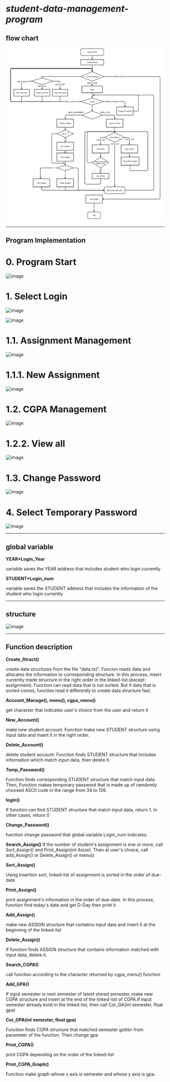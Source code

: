 # **_student-data-management-program_**

## flow chart 

![flow chart](https://github.com/young917/student-data-management-program/blob/master/%EC%88%9C%EC%84%9C%EB%8F%84.png?raw=true)

---

## Program Implementation

# 0. Program Start

![image](https://user-images.githubusercontent.com/30820487/50948686-b39daf00-14e6-11e9-877a-c521ad52508c.png)

# 1. Select Login

![image](https://user-images.githubusercontent.com/30820487/50948723-dcbe3f80-14e6-11e9-9a70-efa2f364ca3a.png)

![image](https://user-images.githubusercontent.com/30820487/50948754-f9f30e00-14e6-11e9-84ac-19f16f0414df.png)

# 1.1. Assignment Management

![image](https://user-images.githubusercontent.com/30820487/50948877-800f5480-14e7-11e9-8594-ec97b6056638.png)

# 1.1.1. New Assignment

![image](https://user-images.githubusercontent.com/30820487/50948928-ae8d2f80-14e7-11e9-972d-84ed8ec190ee.png)

# 1.2. CGPA Management

![image](https://user-images.githubusercontent.com/30820487/50948982-de3c3780-14e7-11e9-84e4-2e5b674b444e.png)

# 1.2.2. View all

![image](https://user-images.githubusercontent.com/30820487/50949053-0deb3f80-14e8-11e9-875a-1836d262fe7d.png)

# 1.3. Change Password

![image](https://user-images.githubusercontent.com/30820487/50948852-62da8600-14e7-11e9-8990-a649abaa3dcf.png)

# 4. Select Temporary Password

![image](https://user-images.githubusercontent.com/30820487/50948798-358dd800-14e7-11e9-9502-079449ac4030.png)


---

## global variable 

**YEAR*Login_Year**

variable saves the YEAR address that includes student who login currently 

**STUDENT*Login_num** 

variable saves the STUDENT address that includes the information of the student who login currently 


---

## structure

![image](https://user-images.githubusercontent.com/30820487/50948465-ea26fa00-14e5-11e9-8d8d-4b5022ef485b.png)

---

## Function description


**Create_Struct()**

create data structures from the file "data.txt". Funcion reads data and allocates the information to corresponding structure. In this process, insert currently made structure in the right order in the linked-list.(except: assignment). Function can read data that is not sorted. But if data that is sorted comes, function read it differently to create data structure fast.

**Account_Manage(), menu(), cgpa_menu()**

get character that indicates user's choice from the user and return it

**New_Account()**

make new student account. Function make new STUDENT structure using input data and insert it in the right order.

**Delete_Account()**

delete student account. Function finds STUDENT structure that includes information which match input data, then delete it.

**Temp_Password()**

Function finds corresponding STUDENT structure that match input data. Then, Function makes temporary password that is made up of ramdomly choosed ASCII code in the range from 34 to 126.

**login()**

If function can find STUDENT structure that match input data, return 1. In other cases, return 0

**Change_Password()** 

function change password that global variable Login_num indicates.

**Search_Assign()** 
If the number of student's assignment is one or more, call Sort_Assign() and Print_Assign(int Asize). Then at user's choice, call add_Assign() or Delete_Assign() or menu()

**Sort_Assign()**

Using insertion sort, linked-list of assignment is sorted in the order of due-date

**Print_Assign()**

print assignment's information in the order of due-date. In this process, function find today's date and get D-Day then print it

**Add_Assign()** 

make new ASSIGN structure that contatins input data and insert it at the beginning of the linked-list

**Delete_Assign()** 

If function finds ASSIGN structure that contains information matched with input data, delete it.

**Search_CGPA()** 

call function according to the character returned by cgpa_menu() function

**Add_GPA()** 

If input semester is next semester of latest stored semester, make new CGPA structure and insert at the end of the linked-list of CGPA.If input semester already exist in the linked-list, then call Cor_GA(int semester, float gpa)

**Cor_GPA(int semester, float gpa)**

Function finds CGPA structure that matched semester gotten from parameter of the function. Then change gpa

**Print_CGPA()** 

print CGPA depending on the order of the linked-list

**Print_CGPA_Graph()** 

Function make graph whose x axis is semester and whose y axis is gpa.
